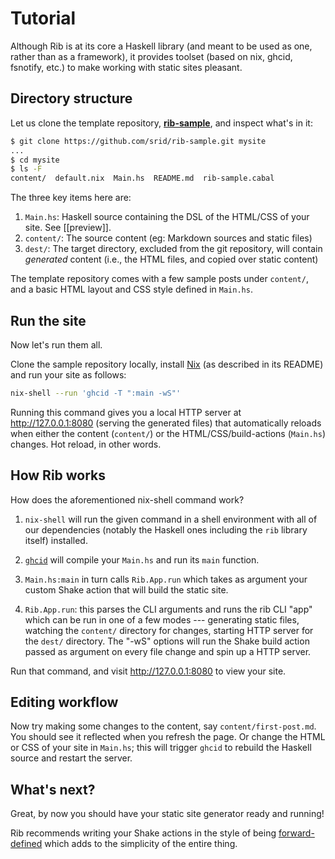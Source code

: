 # Tutorial

Although Rib is at its core a Haskell library (and meant to be used as one, rather than as a framework), it provides toolset (based on nix, ghcid, fsnotify, etc.) to make working with static sites pleasant.

## Directory structure

Let us clone the template repository, [**rib-sample**](https://github.com/srid/rib-sample), and inspect what's in it:

```bash
$ git clone https://github.com/srid/rib-sample.git mysite
...
$ cd mysite
$ ls -F
content/  default.nix  Main.hs  README.md  rib-sample.cabal
```

The three key items here are:

1. `Main.hs`: Haskell source containing the DSL of the HTML/CSS of your site.
   See [[preview]].
2. `content/`: The source content (eg: Markdown sources and static files)
3. `dest/`: The target directory, excluded from the git repository, will contain
   _generated_ content (i.e., the HTML files, and copied over static content)
   
The template repository comes with a few sample posts under `content/`, and a basic
HTML layout and CSS style defined in `Main.hs`. 

## Run the site

Now let's run them all. 

Clone the sample repository locally, install [Nix](https://nixos.org/nix/) (as
described in its README) and run your site as follows:

```bash
nix-shell --run 'ghcid -T ":main -wS"'
```

Running this command gives you a local HTTP server at <http://127.0.0.1:8080>
(serving the generated files) that automatically reloads when either the content
(`content/`) or the HTML/CSS/build-actions (`Main.hs`) changes. Hot reload, in other
words.

## How Rib works

How does the aforementioned nix-shell command work?

1. `nix-shell` will run the given command in a shell environment with all of our
dependencies (notably the Haskell ones including the `rib` library itself)
installed. 

2. [`ghcid`](https://github.com/ndmitchell/ghcid) will compile your `Main.hs`
   and run its `main` function.

3. `Main.hs:main` in turn calls `Rib.App.run` which takes as argument your custom 
   Shake action that will build the static site.

4. `Rib.App.run`: this parses the CLI arguments and runs the rib CLI "app" which
   can be run in one of a few modes --- generating static files, watching the
   `content/` directory for changes, starting HTTP server for the `dest/` directory.
   The "-wS" options will run the Shake build action passed as argument on 
   every file change and spin up a HTTP server.
   
Run that command, and visit <http://127.0.0.1:8080> to view your site.

## Editing workflow

Now try making some changes to the content, say `content/first-post.md`. You should
see it reflected when you refresh the page. Or change the HTML or CSS of your
site in `Main.hs`; this will trigger `ghcid` to rebuild the Haskell source and
restart the server.

## What's next?

Great, by now you should have your static site generator ready and running! 

Rib recommends writing your Shake actions in the style of being 
[forward-defined](http://hackage.haskell.org/package/shake-0.18.3/docs/Development-Shake-Forward.html)
which adds to the simplicity of the entire thing.

